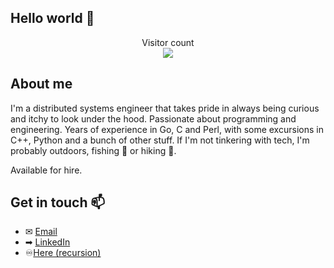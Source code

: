 ## Hello world 👋

<p align="center">
    Visitor count <br>
    <img src="https://profile-counter.glitch.me/Maelkum/count.svg" />
</p>

## About me

I'm a distributed systems engineer that takes pride in always being curious and itchy to look under the hood. Passionate about programming and engineering. Years of experience in Go, C and Perl, with some excursions in C++, Python and a bunch of other stuff. If I'm not tinkering with tech, I'm probably outdoors, fishing 🎣 or hiking 🥾.

Available for hire.

## Get in touch 📫
 
- ✉ [Email](mailto:aleksandar.cekrlic@gmail.com)
- ➡ [LinkedIn](https://www.linkedin.com/in/aleksandar-cekrlic/)
- ♾️[Here (recursion)](https://github.com/Maelkum)

<!--
**Maelkum/Maelkum** is a ✨ _special_ ✨ repository because its `README.md` (this file) appears on your GitHub profile.

Here are some ideas to get you started:

- 🔭 I’m currently working on ...
- 🌱 I’m currently learning ...
- 👯 I’m looking to collaborate on ...
- 🤔 I’m looking for help with ...
- 💬 Ask me about ...
- 📫 How to reach me: ...
- 😄 Pronouns: ...
- ⚡ Fun fact: ...
-->
